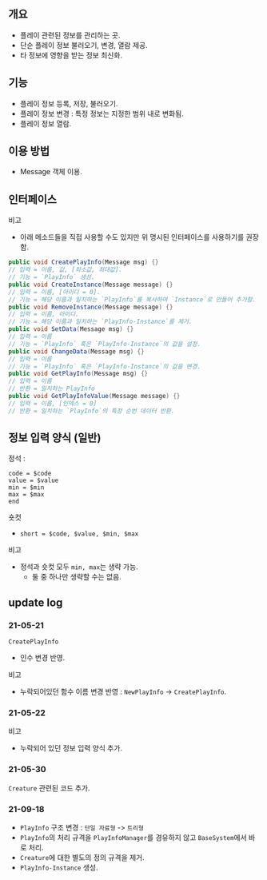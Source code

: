 ## 개요
- 플레이 관련된 정보를 관리하는 곳.
- 단순 플레이 정보 불러오기, 변경, 열람 제공.
- 타 정보에 영향을 받는 정보 최신화.

## 기능
- 플레이 정보 등록, 저장, 불러오기.
- 플레이 정보 변경 : 특정 정보는 지정한 범위 내로 변화됨.
- 플레이 정보 열람.

## 이용 방법
- Message 객체 이용.

## 인터페이스

비고
- 아래 메소드들을 직접 사용할 수도 있지만 위 명시된 인터페이스를 사용하기를 권장함.

```c#
public void CreatePlayInfo(Message msg) {}
// 입력 = 이름, 값, [최소값, 최대값]. 
// 기능 = `PlayInfo` 생성.
public void CreateInstance(Message message) {}
// 입력 = 이름, [아이디 = 0]. 
// 기능 = 해당 이름과 일치하는 `PlayInfo`를 복사하여 `Instance`로 만들어 추가함.
public void RemoveInstance(Message message) {}
// 입력 = 이름, 아이디.
// 기능 = 해당 이름과 일치하는 `PlayInfo-Instance`를 제거.
public void SetData(Message msg) {}
// 입력 = 이름
// 기능 = `PlayInfo` 혹은 `PlayInfo-Instance`의 값을 설정.
public void ChangeData(Message msg) {}
// 입력 = 이름
// 기능 = `PlayInfo` 혹은 `PlayInfo-Instance`의 값을 변경.
public void GetPlayInfo(Message msg) {}
// 입력 = 이름
// 반환 = 일치하는 PlayInfo
public void GetPlayInfoValue(Message message) {}
// 입력 = 이름, [인덱스 = 0]
// 반환 = 일치하는 `PlayInfo`의 특정 순번 데이터 반환.
```

## 정보 입력 양식 (일반)
정석 :
```
code = $code
value = $value
min = $min
max = $max
end
```

숏컷
- `short = $code, $value, $min, $max`

비고
- 정석과 숏컷 모두 `min, max`는 생략 가능. 
    - 둘 중 하나만 생략할 수는 없음.

## update log

### 21-05-21
`CreatePlayInfo`
- 인수 변경 반영.

비고
- 누락되어있던 함수 이름 변경 반영 : `NewPlayInfo` -> `CreatePlayInfo`.

### 21-05-22
비고 
- 누락되어 있던 정보 입력 양식 추가.

### 21-05-30 
`Creature` 관련된 코드 추가.

### 21-09-18
- `PlayInfo` 구조 변경 : `단일 자료형` -> `트리형`
- `PlayInfo`의 처리 규격을 `PlayInfoManager`를 경유하지 않고 `BaseSystem`에서 바로 처리.
- `Creature`에 대한 별도의 정의 규격을 제거.
- `PlayInfo-Instance` 생성.